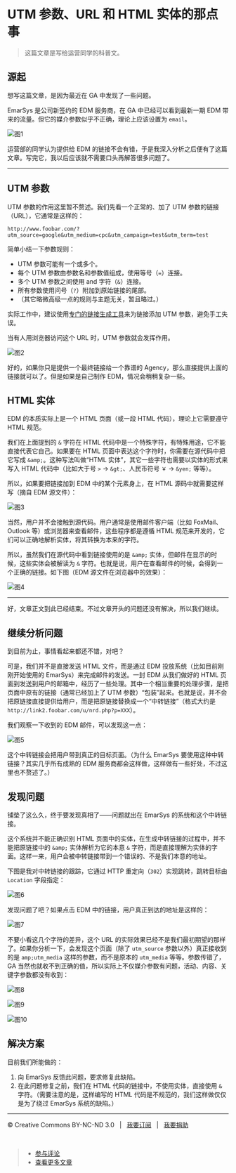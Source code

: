 # UTM 参数、URL 和 HTML 实体的那点事

> 这篇文章是写给运营同学的科普文。

## 源起

想写这篇文章，是因为最近在 GA 中发现了一些问题。

EmarSys 是公司新签约的 EDM 服务商，在 GA 中已经可以看到最新一期 EDM 带来的流量。但它的媒介参数似乎不正确，理论上应该设置为 `email`。

![图1](https://f.cloud.github.com/assets/1231359/772375/d34de876-e907-11e2-9dd2-cfb2f71be5f0.png)

运营部的同学认为提供给 EDM 的链接不会有错，于是我深入分析之后便有了这篇文章。写完它，我以后应该就不需要口头再解答很多问题了。

***

## UTM 参数

UTM 参数的作用这里暂不赘述。我们先看一个正常的、加了 UTM 参数的链接（URL），它通常是这样的：

`http://www.foobar.com/?utm_source=google&utm_medium=cpc&utm_campaign=test&utm_term=test`

简单小结一下参数规则：

* UTM 参数可能有一个或多个。
* 每个 UTM 参数由参数名和参数值组成，使用等号（`=`）连接。
* 多个 UTM 参数之间使用 and 字符（`&`）连接。
* 所有参数使用问号（`?`）附加到原始链接的尾部。
* （其它略微高级一点的规则与主题无关，暂且略过。）

实际工作中，建议使用[专门的链接生成工具](https://support.google.com/analytics/answer/1033867?hl=en)来为链接添加 UTM 参数，避免手工失误。

当有人用浏览器访问这个 URL 时，UTM 参数就会发挥作用。

![图2](https://f.cloud.github.com/assets/1231359/772378/d93f59f4-e907-11e2-917b-113ba413db57.png)

好的，如果你只是提供一个最终链接给一个靠谱的 Agency，那么直接提供上面的链接就可以了。但是如果是自己制作 EDM，情况会稍稍复杂一些。

## HTML 实体

EDM 的本质实际上是一个 HTML 页面（或一段 HTML 代码），理论上它需要遵守 HTML 规范。

我们在上面提到的 `&` 字符在 HTML 代码中是一个特殊字符，有特殊用途，它不能直接代表它自己。如果要在 HTML 页面中表达这个字符时，你需要在源代码中把它写成 `&amp;`。这种写法叫做“HTML 实体”，其它一些字符也需要以实体的形式来写入 HTML 代码中（比如大于号 `>` → `&gt;`、人民币符号 `￥` → `&yen;` 等等）。

所以，如果要把链接加到 EDM 中的某个元素身上，在 HTML 源码中就需要这样写（摘自 EDM 源文件）：

![图3](https://f.cloud.github.com/assets/1231359/772381/dc1ccd8c-e907-11e2-9071-ed6312872153.png)

当然，用户并不会接触到源代码。用户通常是使用邮件客户端（比如 FoxMail、Outlook 等）或浏览器来查看邮件，这些程序都是遵循 HTML 规范来开发的，它们可以正确地解析实体，将其转换为本来的字符。

所以，虽然我们在源代码中看到链接使用的是 `&amp;` 实体，但邮件在显示的时候，这些实体会被解读为 `&` 字符。也就是说，用户在查看邮件的时候，会得到一个正确的链接。如下图（EDM 源文件在浏览器中的效果）：

![图4](https://f.cloud.github.com/assets/1231359/772400/dfda97d2-e908-11e2-8b82-0a4516afae5b.png)

***

好，文章正文到此已经结束。不过文章开头的问题还没有解决，所以我们继续。

## 继续分析问题

到目前为止，事情看起来都还不错，对吧？

可是，我们并不是直接发送 HTML 文件，而是通过 EDM 投放系统（比如目前刚刚开始使用的 EmarSys）来完成邮件的发送。一封 EDM 从我们做好的 HTML 页面到发送到用户的邮箱中，经历了一些处理。其中一个相当重要的处理步骤，是把页面中原有的链接（通常已经加上了 UTM 参数）“包装”起来。也就是说，并不会把原链接直接提供给用户，而是把原链接替换成一个“中转链接”（格式大约是 `http://link2.foobar.com/u/nrd.php?p=XXX`）。

我们观察一下收到的 EDM 邮件，可以发现这一点：

![图5](https://f.cloud.github.com/assets/1231359/772401/e699fd38-e908-11e2-8fc0-417556eb5310.png)

这个中转链接会把用户带到真正的目标页面。（为什么 EmarSys 要使用这种中转链接？其实几乎所有成熟的 EDM 服务商都会这样做，这样做有一些好处，不过这里也不赘述了。）

## 发现问题

铺垫了这么久，终于要发现真相了——问题就出在 EmarSys 的系统和这个中转链接。

这个系统并不能正确识别 HTML 页面中的实体，在生成中转链接的过程中，并不能把原链接中的 `&amp;` 实体解析为它的本意 `&` 字符，而是直接理解为实体的字面。这样一来，用户会被中转链接带到一个错误的、不是我们本意的地址。

下图是我对中转链接的跟踪，它通过 HTTP 重定向（`302`）实现跳转，跳转目标由 `Location` 字段指定：

![图6](https://f.cloud.github.com/assets/1231359/772404/e90d156e-e908-11e2-9ff3-1e1dbcd2628a.png)

发现问题了吧？如果点击 EDM 中的链接，用户真正到达的地址是这样的：

![图7](https://f.cloud.github.com/assets/1231359/772405/eb34acee-e908-11e2-8ed4-6558928ece1f.png)

不要小看这几个字符的差异，这个 URL 的实际效果已经不是我们最初期望的那样了。如果你分析一下，会发现这个页面（除了 `utm_source` 参数以外）真正接收到的是 `amp;utm_media` 这样的参数，而不是原本的 `utm_media` 等等。参数传错了，GA 当然也就收不到正确的值，所以实际上不仅媒介参数有问题，活动、内容、关键字参数都没有收到：

![图8](https://f.cloud.github.com/assets/1231359/772408/ecfbc652-e908-11e2-9a88-e999b88e8275.png)

![图9](https://f.cloud.github.com/assets/1231359/772409/ef2c00ae-e908-11e2-8a59-e58c115f929e.png)

![图10](https://f.cloud.github.com/assets/1231359/772411/f18417ba-e908-11e2-8d9b-e55b0c235213.png)

## 解决方案

目前我们所能做的：

1. 向 EmarSys 反馈此问题，要求修复此缺陷。
2. 在此问题修复之前，我们在 HTML 代码的链接中，不使用实体，直接使用 `&` 字符。（需要注意的是，这样编写的 HTML 代码是不规范的，我们这样做仅仅是为了绕过 EmarSys 系统的缺陷。）

***

&copy; Creative Commons BY-NC-ND 3.0 &nbsp; | &nbsp; [我要订阅](http://www.cssmagic.net/blog/subscribe) &nbsp; | &nbsp; [我要捐助](http://www.cssmagic.net/blog/donate)

&nbsp;
> * [参与评论](https://github.com/cssmagic/blog/issues/12)
> * [查看更多文章](https://github.com/cssmagic/blog/issues?state=open)
